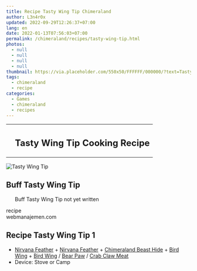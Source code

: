 ```yaml
---
title: Recipe Tasty Wing Tip Chimeraland
author: L3n4r0x
updated: 2022-09-29T12:26:37+07:00
lang: en
date: 2022-01-13T07:56:03+07:00
permalink: /chimeraland/recipes/tasty-wing-tip.html
photos:
  - null
  - null
  - null
  - null
thumbnail: https://via.placeholder.com/550x50/FFFFFF/000000/?text=Tasty Wing Tip
tags:
  - chimeraland
  - recipe
categories:
  - Games
  - chimeraland
  - recipes
---
```


<section id="bootstrap-wrapper">
  <link
    rel="stylesheet"
    href="https://rawcdn.githack.com/dimaslanjaka/Web-Manajemen/870a349/css/bootstrap-5-3-0-alpha3-wrapper.css"
  />
  <div class="row mb-2">
    <div class="col-md-12 mb-2">
      <table class="table" id="post-info">
        <tbody>
          <tr>
            <td></td>
            <td><h1 class="fs-5">Tasty Wing Tip Cooking Recipe</h1></td>
          </tr>
        </tbody>
      </table>
    </div>
  </div>
  <div class="card mb-2 bg-dark text-light">
    <div class="row g-0">
      <div class="col-sm-4 position-relative mb-2">
        <img
          src="https://via.placeholder.com/600"
          class="card-img fit-cover w-100 h-100"
          alt="Tasty Wing Tip"
          data-fancybox="true"
        />
      </div>
      <div class="col-sm-8 mb-2">
        <div class="card-body">
          <h2 class="card-title fs-5">Buff Tasty Wing Tip</h2>
          <div class="card-text">
            <ul>
              Buff Tasty Wing Tip not yet written
            </ul>
          </div>
          <span class="badge rounded-pill">recipe</span>
        </div>
        <div class="card-footer text-end text-muted">webmanajemen.com</div>
      </div>
    </div>
  </div>
  <div class="row mb-2">
    <div class="col-12 col-lg-6 recipe-item mb-2">
      <div class="card bg-dark text-light">
        <div class="card-body">
          <h2 class="card-title fs-5">Recipe Tasty Wing Tip 1</h2>
          <div class="card-text">
            <ul>
              <li>
                <a
                  class="text-decoration-none text-primary"
                  href="/chimeraland/materials/nirvana-feather.html"
                  >Nirvana Feather</a
                ><span> + </span
                ><a
                  class="text-decoration-none text-primary"
                  href="/chimeraland/materials/nirvana-feather.html"
                  >Nirvana Feather</a
                ><span> + </span
                ><a
                  class="text-decoration-none text-primary"
                  href="/chimeraland/materials/chimeraland-beast-hide.html"
                  >Chimeraland Beast Hide</a
                ><span> + </span
                ><a
                  class="text-decoration-none text-primary"
                  href="/chimeraland/materials/bird-wing.html"
                  >Bird Wing</a
                ><span> + </span
                ><a
                  class="text-decoration-none text-primary"
                  href="/chimeraland/materials/bird-wing.html"
                  >Bird Wing</a
                ><span> / </span
                ><a
                  class="text-decoration-none text-primary"
                  href="/chimeraland/materials/bear-paw.html"
                  >Bear Paw</a
                ><span> / </span
                ><a
                  class="text-decoration-none text-primary"
                  href="/chimeraland/materials/crab-claw-meat.html"
                  >Crab Claw Meat</a
                >
              </li>
              <li>Device: Stove or Camp</li>
            </ul>
          </div>
        </div>
      </div>
    </div>
  </div>
</section>